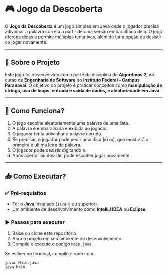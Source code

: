 # 🎮 Jogo da Descoberta

O **Jogo da Descoberta** é um jogo simples em Java onde o jogador precisa adivinhar a palavra correta a partir de uma versão embaralhada dela. O jogo oferece dicas e permite múltiplas tentativas, além de ter a opção de desistir ou jogar novamente.

---

## 🏫 Sobre o Projeto

Este jogo foi desenvolvido como parte da disciplina de **Algoritmos 2**, no curso de **Engenharia de Software** do **Instituto Federal - Campus Paranavaí**. O objetivo do projeto é praticar conceitos como **manipulação de strings, uso de loops, entrada e saída de dados, e aleatoriedade em Java**.

---

## 🚀 Como Funciona?

1. O jogo escolhe aleatoriamente uma palavra de uma lista.
2. A palavra é embaralhada e exibida ao jogador.
3. O jogador tenta adivinhar a palavra correta.
4. Se precisar, o jogador pode pedir uma dica (`dica`), que mostrará a primeira e última letra da palavra.
5. O jogador pode desistir digitando `0`.
6. Após acertar ou desistir, pode escolher jogar novamente.

---

## 📥 Como Executar?

### ✅ **Pré-requisitos**
- Ter o **Java** instalado (`Java 8` ou superior).
- Um ambiente de desenvolvimento como **IntelliJ IDEA** ou **Eclipse**.

### ▶ **Passos para executar**
1. Baixe ou clone este repositório.
2. Abra o projeto em seu ambiente de desenvolvimento.
3. Compile e execute o código `Main.java`.

Se estiver no terminal, compile e rode com:
```sh
javac Main.java
java Main
